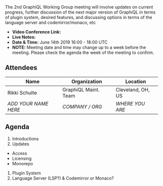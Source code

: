 The 2nd GraphiQL Working Group meeting will involve updates on current progress, further discussion of the next major version of GraphiQL in terms of plugin system, desired features, and discussing options in terms of the language server and codemirror/monaco, etc

- **Video Conference Link:** 
- **Live Notes:**
- **Date & Time:** June 14th 2019 16:00 - 18:00 UTC
- **NOTE:** Meeting date and time may change up to a week before the meeting. Please check the agenda the week of the meeting to confirm.

## Attendees

Name                 | Organization         | Location
-------------------- | -------------------- | ----------------------
Rikki Schulte        | GraphiQL Maint. Team | Cleveland, OH, US
*ADD YOUR NAME HERE* | *COMPANY / ORG*      | *WHERE YOU ARE*

## Agenda

1. Introductions
1. Updates
  - Access
  - Licensing
  - Monorepo
1. Plugin System
1. Language Server (LSP?) & Codemirror or Monaco?
